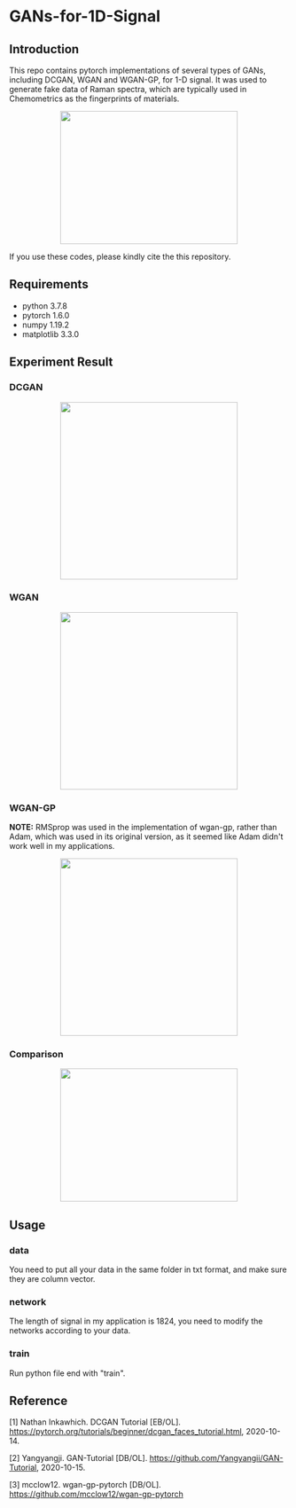 # GANs-for-1D-Signal
## Introduction
This repo contains pytorch implementations of several types of GANs, including DCGAN, WGAN and WGAN-GP, for 1-D signal. It was used to generate fake data of Raman spectra, which are typically used in Chemometrics as the fingerprints of materials.

<div align=center><img width="320" height="240" src="https://github.com/LixiangHan/GANs-for-1D-Signal/blob/main/img/Brilliant%20Blue.png"></div>

If you use these codes, please kindly cite the  this repository.

## Requirements

- python 3.7.8
- pytorch 1.6.0
- numpy 1.19.2
- matplotlib 3.3.0

## Experiment Result

### DCGAN

<div align=center><img width="320" height="320" src="https://github.com/LixiangHan/GANs-for-1D-Signal/blob/main/img/dcgan.gif"></div>

### WGAN

<div align=center><img width="320" height="320" src="https://github.com/LixiangHan/GANs-for-1D-Signal/blob/main/img/wgan.gif"></div>

### WGAN-GP

**NOTE:** RMSprop was used in the implementation of wgan-gp, rather than Adam, which was used in its original version, as it seemed like Adam didn't work well in my applications.

<div align=center><img width="320" height="320" src="https://github.com/LixiangHan/GANs-for-1D-Signal/blob/main/img/wgan_gp.gif"></div>

### Comparison

<div align=center><img width="320" height="240" src="https://github.com/LixiangHan/GANs-for-1D-Signal/blob/main/img/comparison.png"></div>

## Usage

### data

You need to put all your data in the same folder in txt format, and make sure they are column vector.

### network

The length of signal in my application is 1824, you need to modify the networks according to your data.

### train

Run python file end with "train".

## Reference

[1] Nathan Inkawhich. DCGAN Tutorial [EB/OL]. https://pytorch.org/tutorials/beginner/dcgan_faces_tutorial.html, 2020-10-14.

[2] Yangyangji. GAN-Tutorial [DB/OL]. https://github.com/Yangyangii/GAN-Tutorial, 2020-10-15.

[3]  mcclow12. wgan-gp-pytorch [DB/OL]. https://github.com/mcclow12/wgan-gp-pytorch

